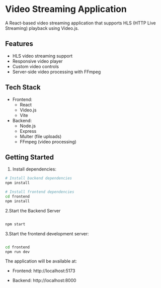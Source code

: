 # Video Streaming Application

A React-based video streaming application that supports HLS (HTTP Live Streaming) playback using Video.js.

## Features

- HLS video streaming support
- Responsive video player
- Custom video controls
- Server-side video processing with FFmpeg

## Tech Stack

- Frontend:
  - React
  - Video.js
  - Vite
- Backend:
  - Node.js
  - Express
  - Multer (file uploads)
  - FFmpeg (video processing)

## Getting Started

1. Install dependencies:

```sh
# Install backend dependencies
npm install

# Install frontend dependencies
cd frontend
npm install

```
2.Start the Backend Server

```sh

npm start

```

3.Start the frontend development server:

```sh

cd frontend
npm run dev 

```

The application will be available at:

- Frontend: http://localhost:5173

- Backend: http://localhost:8000